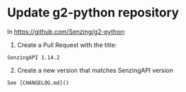 # Update g2-python repository

In https://github.com/Senzing/g2-python:

1. Create a Pull Request with the title:

```console
SenzingAPI 1.14.2
```

2. Create a new version that matches SenzingAPI version

```console
See [CHANGELOG.md]()
```
